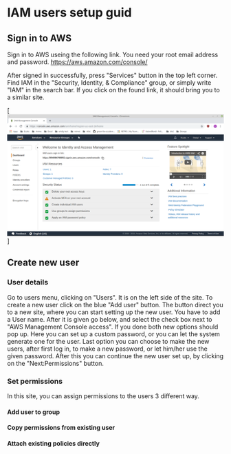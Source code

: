 # IAM users setup guid

## Sign in to AWS

Sign in to AWS useing the following link. You need your root email address and password.
https://aws.amazon.com/console/

After signed in successfully, press "Services" button in the top left corner. Find IAM in the "Security, Identity, & Compliance" group, or simply write "IAM" in the search bar. If you click on the found link, it should  bring you to a similar site.

[<img src="Images/Security, Identity, & Compliance.png">]

## Create new user

### User details
Go to users menu, clicking on "Users". It is on the left side of the site. To create a new user click on the blue "Add user" button. The button direct you to a new site, where you can start setting up the new user.
You have to add a User name. After it is given go below, and select the check box next to "AWS Management Console access". If you done both new options should pop up. Here you can set up a custom password, or you can let the system generate one for the user. Last option you can choose to make the new users, after first log in, to make a new password, or let him/her use the given password.
After this you can continue the new user set up, by clicking on the "Next:Permissions" button.

### Set permissions
In this site, you can assign permissions to the users 3 different way.
#### Add user to group
#### Copy permissions from existing user
#### Attach existing policies directly